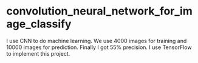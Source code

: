 # convolution_neural_network_for_image_classify
I use CNN to do machine learning. We use 4000 images for training and 10000 images for prediction. Finally I got 55% precision.
I use TensorFlow to implement this project.
